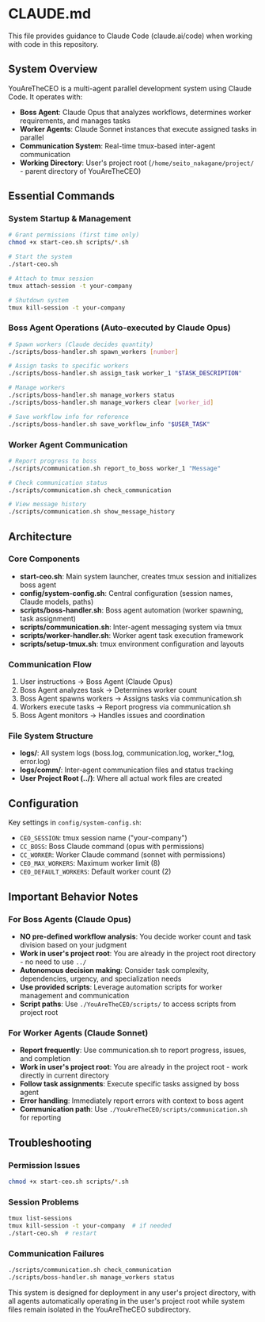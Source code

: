 # CLAUDE.md

This file provides guidance to Claude Code (claude.ai/code) when working with code in this repository.

## System Overview

YouAreTheCEO is a multi-agent parallel development system using Claude Code. It operates with:
- **Boss Agent**: Claude Opus that analyzes workflows, determines worker requirements, and manages tasks
- **Worker Agents**: Claude Sonnet instances that execute assigned tasks in parallel
- **Communication System**: Real-time tmux-based inter-agent communication
- **Working Directory**: User's project root (`/home/seito_nakagane/project/` - parent directory of YouAreTheCEO)

## Essential Commands

### System Startup & Management
```bash
# Grant permissions (first time only)
chmod +x start-ceo.sh scripts/*.sh

# Start the system
./start-ceo.sh

# Attach to tmux session
tmux attach-session -t your-company

# Shutdown system
tmux kill-session -t your-company
```

### Boss Agent Operations (Auto-executed by Claude Opus)
```bash
# Spawn workers (Claude decides quantity)
./scripts/boss-handler.sh spawn_workers [number]

# Assign tasks to specific workers
./scripts/boss-handler.sh assign_task worker_1 "$TASK_DESCRIPTION"

# Manage workers
./scripts/boss-handler.sh manage_workers status
./scripts/boss-handler.sh manage_workers clear [worker_id]

# Save workflow info for reference
./scripts/boss-handler.sh save_workflow_info "$USER_TASK"
```

### Worker Agent Communication
```bash
# Report progress to boss
./scripts/communication.sh report_to_boss worker_1 "Message"

# Check communication status
./scripts/communication.sh check_communication

# View message history
./scripts/communication.sh show_message_history
```

## Architecture

### Core Components
- **start-ceo.sh**: Main system launcher, creates tmux session and initializes boss agent
- **config/system-config.sh**: Central configuration (session names, Claude models, paths)
- **scripts/boss-handler.sh**: Boss agent automation (worker spawning, task assignment)
- **scripts/communication.sh**: Inter-agent messaging system via tmux
- **scripts/worker-handler.sh**: Worker agent task execution framework
- **scripts/setup-tmux.sh**: tmux environment configuration and layouts

### Communication Flow
1. User instructions → Boss Agent (Claude Opus)
2. Boss Agent analyzes task → Determines worker count
3. Boss Agent spawns workers → Assigns tasks via communication.sh
4. Workers execute tasks → Report progress via communication.sh
5. Boss Agent monitors → Handles issues and coordination

### File System Structure
- **logs/**: All system logs (boss.log, communication.log, worker_*.log, error.log)
- **logs/comm/**: Inter-agent communication files and status tracking
- **User Project Root (../)**: Where all actual work files are created

## Configuration

Key settings in `config/system-config.sh`:
- `CEO_SESSION`: tmux session name ("your-company")
- `CC_BOSS`: Boss Claude command (opus with permissions)
- `CC_WORKER`: Worker Claude command (sonnet with permissions) 
- `CEO_MAX_WORKERS`: Maximum worker limit (8)
- `CEO_DEFAULT_WORKERS`: Default worker count (2)

## Important Behavior Notes

### For Boss Agents (Claude Opus)
- **NO pre-defined workflow analysis**: You decide worker count and task division based on your judgment
- **Work in user's project root**: You are already in the project root directory - no need to use `../`
- **Autonomous decision making**: Consider task complexity, dependencies, urgency, and specialization needs
- **Use provided scripts**: Leverage automation scripts for worker management and communication
- **Script paths**: Use `./YouAreTheCEO/scripts/` to access scripts from project root

### For Worker Agents (Claude Sonnet)
- **Report frequently**: Use communication.sh to report progress, issues, and completion
- **Work in user's project root**: You are already in the project root - work directly in current directory
- **Follow task assignments**: Execute specific tasks assigned by boss agent
- **Error handling**: Immediately report errors with context to boss agent
- **Communication path**: Use `./YouAreTheCEO/scripts/communication.sh` for reporting

## Troubleshooting

### Permission Issues
```bash
chmod +x start-ceo.sh scripts/*.sh
```

### Session Problems
```bash
tmux list-sessions
tmux kill-session -t your-company  # if needed
./start-ceo.sh  # restart
```

### Communication Failures
```bash
./scripts/communication.sh check_communication
./scripts/boss-handler.sh manage_workers status
```

This system is designed for deployment in any user's project directory, with all agents automatically operating in the user's project root while system files remain isolated in the YouAreTheCEO subdirectory.